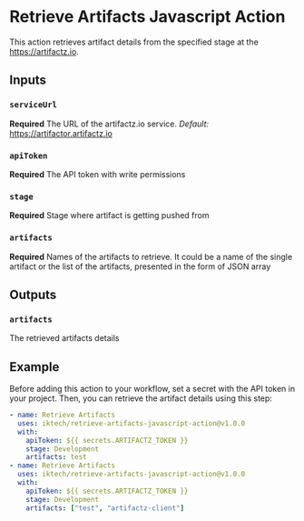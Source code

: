 # Retrieve Artifacts Javascript Action

This action retrieves artifact details from the specified stage at the https://artifactz.io.

## Inputs
### `serviceUrl`
**Required** The URL of the artifactz.io service. 
*Default:* https://artifactor.artifactz.io

### `apiToken`
**Required** The API token with write permissions 

### `stage`
**Required** Stage where artifact is getting pushed from

### `artifacts`
**Required** Names of the artifacts to retrieve. It could be a name of the single artifact or the list of the artifacts, 
presented in the form of JSON array

## Outputs
### `artifacts`
The retrieved artifacts details 

## Example
Before adding this action to your workflow, set a secret with the API token in your project.
Then, you can retrieve the artifact details using this step:
```yaml
- name: Retrieve Artifacts
  uses: iktech/retrieve-artifacts-javascript-action@v1.0.0
  with:
    apiToken: ${{ secrets.ARTIFACTZ_TOKEN }}
    stage: Development
    artifacts: test
- name: Retrieve Artifacts
  uses: iktech/retrieve-artifacts-javascript-action@v1.0.0
  with:
    apiToken: ${{ secrets.ARTIFACTZ_TOKEN }}
    stage: Development
    artifacts: ["test", "artifactz-client"]
```
